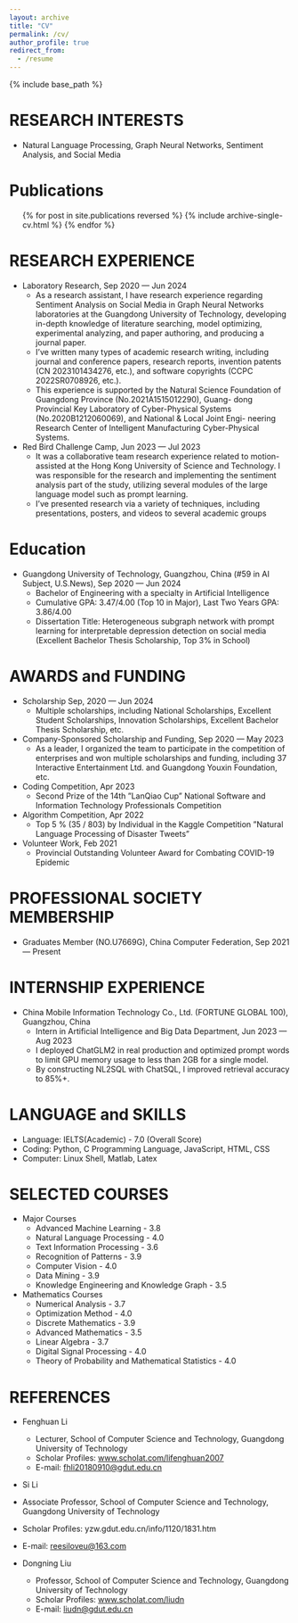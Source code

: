 ```yaml
---
layout: archive
title: "CV"
permalink: /cv/
author_profile: true
redirect_from:
  - /resume
---
```


{% include base_path %}

RESEARCH INTERESTS
======
* Natural Language Processing, Graph Neural Networks, Sentiment Analysis, and Social Media

Publications
======
  <ul>{% for post in site.publications reversed %}
    {% include archive-single-cv.html %}
  {% endfor %}</ul>

RESEARCH EXPERIENCE
======
* Laboratory Research, Sep 2020 — Jun 2024
  * As a research assistant, I have research experience regarding Sentiment Analysis on Social Media in Graph Neural
Networks laboratories at the Guangdong University of Technology, developing in-depth knowledge of literature searching,
model optimizing, experimental analyzing, and paper authoring, and producing a journal paper.
  * I’ve written many types of academic research writing, including journal and conference papers, research reports, invention
patents (CN 2023101434276, etc.), and software copyrights (CCPC 2022SR0708926, etc.).
  * This experience is supported by the Natural Science Foundation of Guangdong Province (No.2021A1515012290), Guang-
dong Provincial Key Laboratory of Cyber-Physical Systems (No.2020B1212060069), and National & Local Joint Engi-
neering Research Center of Intelligent Manufacturing Cyber-Physical Systems.
* Red Bird Challenge Camp, Jun 2023 — Jul 2023
  * It was a collaborative team research experience related to motion-assisted at the Hong Kong University of Science and
Technology. I was responsible for the research and implementing the sentiment analysis part of the study, utilizing
several modules of the large language model such as prompt learning.
  * I’ve presented research via a variety of techniques, including presentations, posters, and videos to several academic
groups


Education
======
* Guangdong University of Technology, Guangzhou, China (#59 in AI Subject, U.S.News), Sep 2020 — Jun 2024
  * Bachelor of Engineering with a specialty in Artificial Intelligence
  * Cumulative GPA: 3.47/4.00 (Top 10 in Major), Last Two Years GPA: 3.86/4.00
  * Dissertation Title: Heterogeneous subgraph network with prompt learning for interpretable depression detection on
social media (Excellent Bachelor Thesis Scholarship, Top 3% in School)

AWARDS and FUNDING
======
* Scholarship Sep, 2020 — Jun 2024
  * Multiple scholarships, including National Scholarships, Excellent Student Scholarships, Innovation Scholarships, Excellent
Bachelor Thesis Scholarship, etc.
* Company-Sponsored Scholarship and Funding, Sep 2020 — May 2023
  * As a leader, I organized the team to participate in the competition of enterprises and won multiple scholarships and funding,
including 37 Interactive Entertainment Ltd. and Guangdong Youxin Foundation, etc.
* Coding Competition, Apr 2023
  * Second Prize of the 14th ”LanQiao Cup” National Software and Information Technology Professionals Competition
* Algorithm Competition, Apr 2022
  * Top 5 % (35 / 803) by Individual in the Kaggle Competition ”Natural Language Processing of Disaster Tweets”
* Volunteer Work, Feb 2021
  * Provincial Outstanding Volunteer Award for Combating COVID-19 Epidemic


PROFESSIONAL SOCIETY MEMBERSHIP
======
* Graduates Member (NO.U7669G), China Computer Federation, Sep 2021 — Present


INTERNSHIP EXPERIENCE
======
* China Mobile Information Technology Co., Ltd. (FORTUNE GLOBAL 100), Guangzhou, China
  * Intern in Artificial Intelligence and Big Data Department, Jun 2023 — Aug 2023
  * I deployed ChatGLM2 in real production and optimized prompt words to limit GPU memory usage to less than 2GB
for a single model.
  * By constructing NL2SQL with ChatSQL, I improved retrieval accuracy to 85%+.


LANGUAGE and SKILLS
======
* Language: IELTS(Academic) - 7.0 (Overall Score)
* Coding: Python, C Programming Language, JavaScript, HTML, CSS
* Computer: Linux Shell, Matlab, Latex
  
SELECTED COURSES
======
* Major Courses
  * Advanced Machine Learning - 3.8
  * Natural Language Processing - 4.0
  * Text Information Processing - 3.6
  * Recognition of Patterns - 3.9
  * Computer Vision - 4.0
  * Data Mining - 3.9
  * Knowledge Engineering and Knowledge Graph - 3.5
* Mathematics Courses
  * Numerical Analysis - 3.7
  * Optimization Method - 4.0
  * Discrete Mathematics - 3.9
  * Advanced Mathematics - 3.5
  * Linear Algebra - 3.7
  * Digital Signal Processing - 4.0
  * Theory of Probability and Mathematical Statistics - 4.0  

REFERENCES
======
* Fenghuan Li
  * Lecturer, School of Computer Science and Technology, Guangdong University of Technology
  * Scholar Profiles: www.scholat.com/lifenghuan2007
  * E-mail: fhli20180910@gdut.edu.cn
 
* Si Li
 * Associate Professor, School of Computer Science and Technology, Guangdong University of Technology
 * Scholar Profiles: yzw.gdut.edu.cn/info/1120/1831.htm
 * E-mail: reesiloveu@163.com
  
* Dongning Liu
  * Professor, School of Computer Science and Technology, Guangdong University of Technology
  * Scholar Profiles: www.scholat.com/liudn
  * E-mail: liudn@gdut.edu.cn
